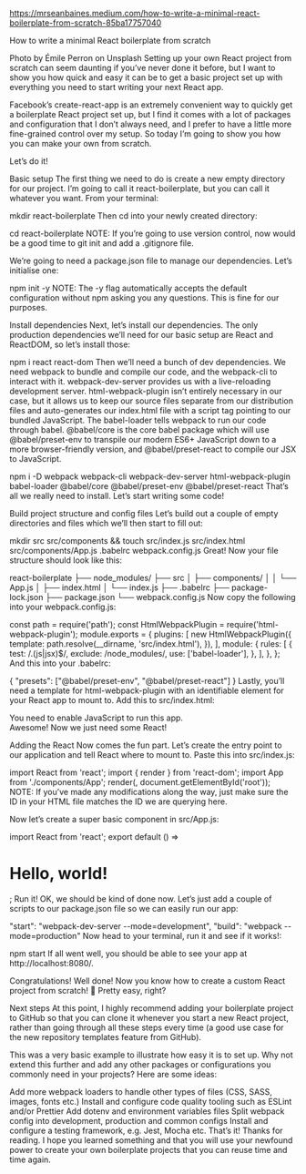https://mrseanbaines.medium.com/how-to-write-a-minimal-react-boilerplate-from-scratch-85ba17757040

How to write a minimal React boilerplate from scratch

Photo by Émile Perron on Unsplash
Setting up your own React project from scratch can seem daunting if you’ve never done it before, but I want to show you how quick and easy it can be to get a basic project set up with everything you need to start writing your next React app.

Facebook’s create-react-app is an extremely convenient way to quickly get a boilerplate React project set up, but I find it comes with a lot of packages and configuration that I don’t always need, and I prefer to have a little more fine-grained control over my setup. So today I’m going to show you how you can make your own from scratch.

Let’s do it!

Basic setup
The first thing we need to do is create a new empty directory for our project. I’m going to call it react-boilerplate, but you can call it whatever you want. From your terminal:

mkdir react-boilerplate
Then cd into your newly created directory:

cd react-boilerplate
NOTE: If you’re going to use version control, now would be a good time to git init and add a .gitignore file.

We’re going to need a package.json file to manage our dependencies. Let’s initialise one:

npm init -y
NOTE: The -y flag automatically accepts the default configuration without npm asking you any questions. This is fine for our purposes.

Install dependencies
Next, let’s install our dependencies. The only production dependencies we’ll need for our basic setup are React and ReactDOM, so let’s install those:

npm i react react-dom
Then we’ll need a bunch of dev dependencies. We need webpack to bundle and compile our code, and the webpack-cli to interact with it. webpack-dev-server provides us with a live-reloading development server. html-webpack-plugin isn’t entirely necessary in our case, but it allows us to keep our source files separate from our distribution files and auto-generates our index.html file with a script tag pointing to our bundled JavaScript. The babel-loader tells webpack to run our code through babel. @babel/core is the core babel package which will use @babel/preset-env to transpile our modern ES6+ JavaScript down to a more browser-friendly version, and @babel/preset-react to compile our JSX to JavaScript.

npm i -D webpack webpack-cli webpack-dev-server html-webpack-plugin babel-loader @babel/core @babel/preset-env @babel/preset-react
That’s all we really need to install. Let’s start writing some code!

Build project structure and config files
Let’s build out a couple of empty directories and files which we’ll then start to fill out:

mkdir src src/components && touch src/index.js src/index.html src/components/App.js .babelrc webpack.config.js
Great! Now your file structure should look like this:

react-boilerplate
├── node_modules/
├── src
│   ├── components/
│   │   └── App.js
│   ├── index.html
│   └── index.js
├── .babelrc
├── package-lock.json
├── package.json
└── webpack.config.js
Now copy the following into your webpack.config.js:

const path = require('path');
const HtmlWebpackPlugin = require('html-webpack-plugin');
module.exports = {
  plugins: [
    new HtmlWebpackPlugin({
      template: path.resolve(__dirname, 'src/index.html'),
    }),
  ],
  module: {
    rules: [
      {
        test: /\.(js|jsx)$/,
        exclude: /node_modules/,
        use: ['babel-loader'],
      },
    ],
  },
};
And this into your .babelrc:

{
  "presets": ["@babel/preset-env", "@babel/preset-react"]
}
Lastly, you’ll need a template for html-webpack-plugin with an identifiable element for your React app to mount to. Add this to src/index.html:

<!DOCTYPE html>
<html lang="en">
<head>
  <meta charset="UTF-8">
  <meta name="viewport" content="width=device-width, initial-scale=1.0">
  <title>React Boilerplate</title>
</head>
<body>
  <noscript>You need to enable JavaScript to run this app.</noscript>
  <div id="root"></div>
</body>
</html>
Awesome! Now we just need some React!

Adding the React
Now comes the fun part. Let’s create the entry point to our application and tell React where to mount to. Paste this into src/index.js:

import React from 'react';
import { render } from 'react-dom';
import App from './components/App';
render(<App />, document.getElementById('root'));
NOTE: If you’ve made any modifications along the way, just make sure the ID in your HTML file matches the ID we are querying here.

Now let’s create a super basic component in src/App.js:

import React from 'react';
export default () => <h1>Hello, world!</h1>;
Run it!
OK, we should be kind of done now. Let’s just add a couple of scripts to our package.json file so we can easily run our app:

"start": "webpack-dev-server --mode=development",
"build": "webpack --mode=production"
Now head to your terminal, run it and see if it works!:

npm start
If all went well, you should be able to see your app at http://localhost:8080/.

Congratulations!
Well done! Now you know how to create a custom React project from scratch! 🎉 Pretty easy, right?

Next steps
At this point, I highly recommend adding your boilerplate project to GitHub so that you can clone it whenever you start a new React project, rather than going through all these steps every time (a good use case for the new repository templates feature from GitHub).

This was a very basic example to illustrate how easy it is to set up. Why not extend this further and add any other packages or configurations you commonly need in your projects? Here are some ideas:

Add more webpack loaders to handle other types of files (CSS, SASS, images, fonts etc.)
Install and configure code quality tooling such as ESLint and/or Prettier
Add dotenv and environment variables files
Split webpack config into development, production and common configs
Install and configure a testing framework, e.g. Jest, Mocha etc.
That’s it!
Thanks for reading. I hope you learned something and that you will use your newfound power to create your own boilerplate projects that you can reuse time and time again.